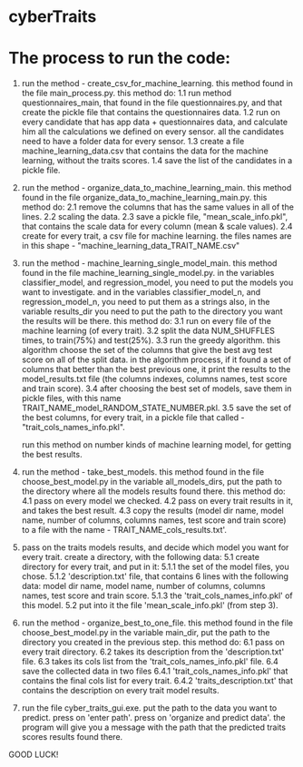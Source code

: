 # cyberTraits
The process to run the code:
============================
1.  run the method - create_csv_for_machine_learning.
    this method found in the file main_process.py.
    this method do:
    1.1 run method questionnaires_main, that found in the file questionnaires.py, 
        and that create the pickle file that contains the questionnaires data.
    1.2 run on every candidate that has app data + questionnaires data, 
        and calculate him all the calculations we defined on every sensor.
        all the candidates need to have a folder data for every sensor.
    1.3 create a file machine_learning_data.csv that contains the data for the machine learning, without the traits scores.
    1.4 save the list of the candidates in a pickle file.

2.  run the method - organize_data_to_machine_learning_main.
    this method found in the file organize_data_to_machine_learning_main.py.
    this method do:
    2.1 remove the columns that has the same values in all of the lines.
    2.2 scaling the data.
    2.3 save a pickle file, "mean_scale_info.pkl", that contains the scale data for every column (mean & scale values).
    2.4 create for every trait, a csv file for machine learning.
        the files names are in this shape - "machine_learning_data_TRAIT_NAME.csv"

3.  run the method - machine_learning_single_model_main.
    this method found in the file machine_learning_single_model.py.
    in the variables classifier_model, and regression_model, you need to put the models you want to investigate.
    and in the variables classifier_model_n, and regression_model_n, you need to put them as a strings
    also, in the variable results_dir you need to put the path to the directory you want the results will be there.
    this method do:
    3.1 run on every file of the machine learning (of every trait).
    3.2 split the data NUM_SHUFFLES times, to train(75%) and test(25%).
    3.3 run the greedy algorithm.
        this algorithm choose the set of the columns that give the best avg test score on all of the split data.
        in the algorithm process, if it found a set of columns that better than the best previous one, 
        it print the results to the model_results.txt file (the columns indexes, columns names, 
        test score and train score).
    3.4 after choosing the best set of models, save them in pickle files, 
        with this name TRAIT_NAME_model_RANDOM_STATE_NUMBER.pkl. 
    3.5 save the set of the best columns, for every trait, in a pickle file that called - "trait_cols_names_info.pkl".
    
    run this method on number kinds of machine learning model, for getting the best results.
    
4. run the method - take_best_models.
   this method found in the file choose_best_model.py
   in the variable all_models_dirs, put the path to the directory where all the models results found there.
   this method do:
   4.1 pass on every model we checked.
   4.2 pass on every trait results in it, and takes the best result.
   4.3 copy the results (model dir name, model name, number of columns, columns names, test score and train score) 
       to a file with the name - TRAIT_NAME_cols_results.txt'.

5. pass on the traits models results, and decide which model you want for every trait.
   create a directory, with the following data:
   5.1 create directory for every trait, and put in it:
       5.1.1 the set of the model files, you chose.
       5.1.2 'description.txt' file, that contains 6 lines with the following data: model dir name, model name, 
              number of columns, columns names, test score and train score.
       5.1.3 the 'trait_cols_names_info.pkl' of this model.
   5.2 put into it the file 'mean_scale_info.pkl' (from step 3).
   
6. run the method - organize_best_to_one_file.
   this method found in the file choose_best_model.py
   in the variable main_dir, put the path to the directory you created in the previous step.
   this method do:
   6.1 pass on every trait directory.
   6.2 takes its description from the 'description.txt' file.
   6.3 takes its cols list from the 'trait_cols_names_info.pkl' file.
   6.4 save the collected data in two files 
       6.4.1 'trait_cols_names_info.pkl' that contains the final cols list for every trait.
       6.4.2 'traits_description.txt' that contains the description on every trait model results.
       
7. run the file cyber_traits_gui.exe.
   put the path to the data you want to predict.
   press on 'enter path'.
   press on 'organize and predict data'.
   the program will give you a message with the path that the predicted traits scores results found there.
   
GOOD LUCK!
